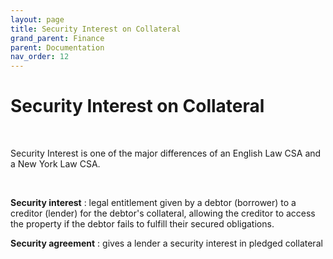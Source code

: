 ```yaml
---
layout: page
title: Security Interest on Collateral
grand_parent: Finance
parent: Documentation
nav_order: 12
---
```


# Security Interest on Collateral

<br />

Security Interest is one of the major differences of an English Law CSA and a New York Law CSA.

<br />

**Security interest** : legal entitlement given by a debtor (borrower) to a creditor (lender) for the debtor's collateral, allowing the creditor to access the property if the debtor fails to fulfill their secured obligations.


**Security agreement** : gives a lender a security interest in pledged collateral